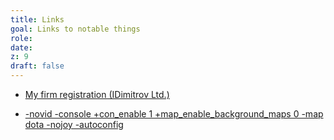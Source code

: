 ```yaml
---
title: Links
goal: Links to notable things
role: 
date: 
z: 9
draft: false
---
```



* [My firm registration (IDimitrov Ltd.)](https://portal.registryagency.bg/CR/en/Reports/ActiveConditionTabResult?uic=207693833)

* [-novid -console +con_enable 1 +map_enable_background_maps 0 -map dota -nojoy -autoconfig](https://afkgaming.com/dota2/news/7715-dota-2-launch-options-how-to-boost-fps-and-increase-performance)

